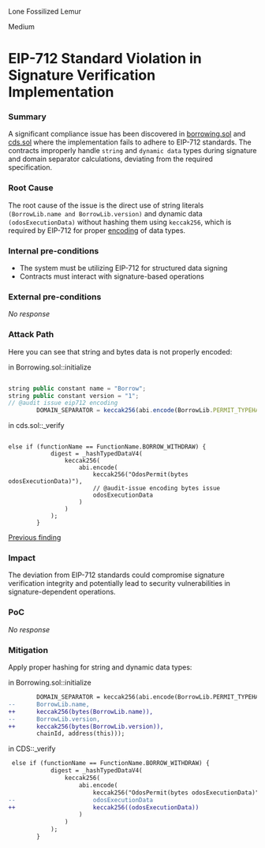 Lone Fossilized Lemur

Medium

# EIP-712 Standard Violation in Signature Verification Implementation

### Summary

A significant compliance issue has been discovered in [borrowing.sol](https://github.com/sherlock-audit/2024-11-autonomint/blob/0d324e04d4c0ca306e1ae4d4c65f0cb9d681751b/Blockchain/Blockchian/contracts/Core_logic/borrowing.sol#L39) and [cds.sol](https://github.com/sherlock-audit/2024-11-autonomint/blob/0d324e04d4c0ca306e1ae4d4c65f0cb9d681751b/Blockchain/Blockchian/contracts/Core_logic/CDS.sol#L33) where the implementation fails to adhere to EIP-712 standards. The contracts improperly handle `string` and `dynamic data` types during signature and domain separator calculations, deviating from the required specification.


### Root Cause

The root cause of the issue is the direct use of string literals `(BorrowLib.name and BorrowLib.version)` and dynamic data `(odosExecutionData)` without hashing them using `keccak256`, which is required by EIP-712 for proper [encoding](https://eips.ethereum.org/EIPS/eip-712#definition-of-encodedata) of data types.


### Internal pre-conditions

- The system must be utilizing EIP-712 for structured data signing
- Contracts must interact with signature-based operations

### External pre-conditions

_No response_

### Attack Path

Here you can see that string and bytes data is not properly encoded:

in Borrowing.sol::initialize
```javascript

string public constant name = "Borrow";
string public constant version = "1";
// @audit issue eip712 encoding
        DOMAIN_SEPARATOR = keccak256(abi.encode(BorrowLib.PERMIT_TYPEHASH, BorrowLib.name, BorrowLib.version, chainId, address(this)));
```
in  cds.sol::_verify
```javacript

else if (functionName == FunctionName.BORROW_WITHDRAW) {
            digest = _hashTypedDataV4(
                keccak256(
                    abi.encode(
                        keccak256("OdosPermit(bytes odosExecutionData)"),
                        // @audit-issue encoding bytes issue
                        odosExecutionData
                    )
                )
            );
        }
```
[Previous finding](https://github.com/sherlock-audit/2024-04-titles-judging/issues/74)


### Impact

The deviation from EIP-712 standards could compromise signature verification integrity and potentially lead to security vulnerabilities in signature-dependent operations.

### PoC

_No response_

### Mitigation

Apply proper hashing for string and dynamic data types:

in Borrowing.sol::initialize
```diff
        DOMAIN_SEPARATOR = keccak256(abi.encode(BorrowLib.PERMIT_TYPEHASH, 
--      BorrowLib.name,
++      keccak256(bytes(BorrowLib.name)),
--      BorrowLib.version,
++      keccak256(bytes(BorrowLib.version)),
        chainId, address(this)));
```
in CDS::_verify
```diff
 else if (functionName == FunctionName.BORROW_WITHDRAW) {
            digest = _hashTypedDataV4(
                keccak256(
                    abi.encode(
                        keccak256("OdosPermit(bytes odosExecutionData)"),
--                      odosExecutionData
++                      keccak256((odosExecutionData))
                    )
                )
            );
        }
```